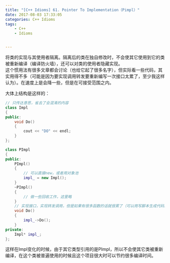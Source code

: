 ```yaml
---
title: "[C++ Idioms] 61. Pointer To Implementation（Pimpl）"
date: 2017-08-03 17:33:05
categories: C++ Idioms
tags:
    - C++
    - Idioms


---
```

将类的实现与其使用者隔离。<!--more-->隔离后的类在独自修改时，不会使其它使用到它的类被重新编译（编译防火墙），还可以对类的使用者隐藏实现。  
这个惯用法有很多文章都会讨论（也给它起了很多名字），但实际看一些代码，其实用得不多（可能是因为要实现调用转发要重新编写一次接口太累了，至少我这样认为）。在速度上是会降一些，但是在可接受范围之内。  

大体上结构是这样的：
```cpp
// 只传达意思，省去了会混淆的内容
class Impl
{
public:
	void Do()
	{
		cout << "DO" << endl;
	}
};

class PImpl
{
public:
	PImpl()
	{
		// 可以直接new，或者用对象池
		impl_ = new Impl();
	}
	~PImpl()
	{
		// 做一些回收工作，这里略
	}
	// 实现接口，实现转发调用，但是如果有很多函数的话就很累了（可以用写脚本生成代码的方式生成）
	void Do()
	{
		impl_->Do();
	}
private:
	Impl* impl_;
};

```
这样在Impl变化的时候，由于其它类型引用的是PImpl，所以不会使其它类被重新编译，在这个类被普遍使用的时候且这个项目很大时可以节约很多编译时间。